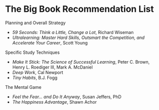 # The Big Book Recommendation List

Planning and Overall Strategy
- _59 Seconds: Think a Little, Change a Lot_, Richard Wiseman
- _Ultralearning: Master Hard Skills, Outsmart the Competition, and Accelerate Your Career_, Scott Young

Specific Study Techniques
- _Make It Stick: The Science of Successful Learning_, Peter C. Brown, Henry L. Roediger III, Mark A. McDaniel
- _Deep Work_, Cal Newport
- _Tiny Habits_, B.J. Fogg

The Mental Game
- _Feel the Fear... and Do It Anyway_, Susan Jeffers, PhD
- _The Happiness Advantage_, Shawn Achor
